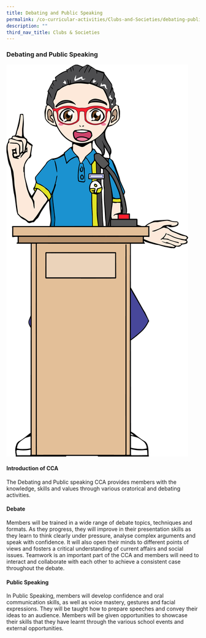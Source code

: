 ```yaml
---
title: Debating and Public Speaking
permalink: /co-curricular-activities/Clubs-and-Societies/debating-public-speaking/
description: ""
third_nav_title: Clubs & Societies
---
```

### **Debating and Public Speaking**
![](/images/2023%20CCA/Public%20Speaking.png)
#### **Introduction of CCA**
The Debating and Public speaking CCA provides members with the knowledge, skills and values through various oratorical and debating activities. 

#### **Debate**
Members will be trained in a wide range of debate topics, techniques and formats. As they progress, they will improve in their presentation skills as they learn to think clearly under pressure, analyse complex arguments and speak with confidence. It will also open their minds to different points of views and fosters a critical understanding of current affairs and social issues. Teamwork is an important part of the CCA and members will need to interact and collaborate with each other to achieve a consistent case throughout the debate.  

#### **Public Speaking**
In Public Speaking, members will develop confidence and oral communication skills, as well as voice mastery, gestures and facial expressions. They will be taught how to prepare speeches and convey their ideas to an audience. Members will be given opportunities to showcase their skills that they have learnt through the various school events and external opportunities.